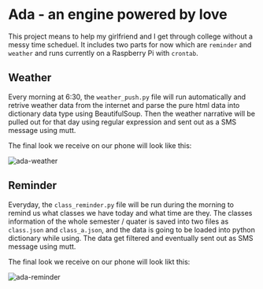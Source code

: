 # Ada - an engine powered by love

This project means to help my girlfriend and I get through college without a messy time scheduel. It includes two parts for now which are `reminder` and `weather` and runs currently on a Raspberry Pi with `crontab`.

## Weather

Every morning at 6:30, the `weather_push.py` file will run automatically and retrive weather data from the internet and parse the pure html data into dictionary data type using BeautifulSoup. Then the weather narrative will be pulled out for that day using regular expression and sent out as a SMS message using mutt.

The final look we receive on our phone will look like this: 

![ada-weather](https://i.imgur.com/FKvfoTV.png)

## Reminder

Everyday, the `class_reminder.py` file will be run during the morning to remind us what classes we have today and what time are they. The classes information of the whole semester / quater is saved into two files as `class.json` and `class_a.json`, and the data is going to be loaded into python dictionary while using. The data get filtered and eventually sent out as SMS message using mutt.

The final look we receive on our phone will look likt this:

![ada-reminder](https://i.imgur.com/5cMFTpy.png)
